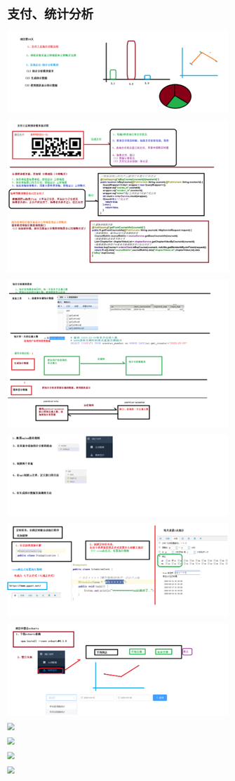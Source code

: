 # 支付、统计分析

![](../../doc/day16/day16随堂笔记/01-内容的介绍.png)

![](../../doc/day16/day16随堂笔记/02-支付之后流程.png)

![](../../doc/day16/day16随堂笔记/03-统计分析模块需求描述.png)

![](../../doc/day16/day16随堂笔记/04-生成数据前端整合.png)

![](../../doc/day16/day16随堂笔记/05-定时任务.png)

![](../../doc/day16/day16随堂笔记/06-项目整合echarts页面.png)

![](../../doc/day16/day16项目【统计分析】/01-统计分析功能（生成统计数据）.ziw)

![](../../doc/day16/day16项目【统计分析】/02-生成统计数据前端整合.ziw)

![](../../doc/day16/day16项目【统计分析】/03-统计数据图表显示.ziw)

![](../../doc/day16/day16项目【统计分析】/04-Canal数据同步工具.ziw)